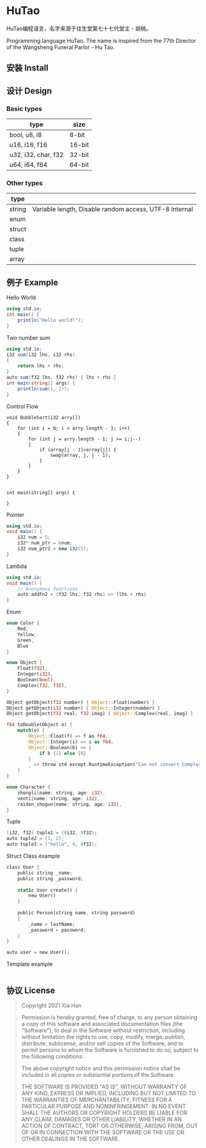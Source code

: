 # HuTao
HuTao编程语言，名字来源于往生堂第七十七代堂主 - 胡桃。

Programming language HuTao. The name is inspired from the 77th Director of the Wangsheng Funeral Parlor - Hu Tao.  



## 安装 Install




## 设计 Design

### Basic types

| type                | size   |
| ------------------- | ------ |
| bool, u8, i8        | 8-bit  |
| u16, i16, f16       | 16-bit |
| u32, i32, char, f32 | 32-bit |
| u64, i64, f64       | 64-bit |

### Other types

| type   |                                                        |
| ------ | ------------------------------------------------------ |
| string | Variable length, Disable random access, UTF-8 Internal |
| enum   |                                                        |
| struct |                                                        |
| class  |                                                        |
| tuple  |                                                        |
| array  |                                                        |





## 例子 Example

Hello World

```c#
using std.io;
int main() {
    println("Hello world!");
}
```

Two number sum

```c#
using std.io;
i32 sum(i32 lhs, i32 rhs)
{
    return lhs + rhs;
}
auto sum(f32 lhs, f32 rhs) { lhs + rhs }
int main(string[] args) {
    println(sum(1, 2));
}
```

Control Flow

```
void BubbleSort(i32 arry[])
{
	for (int i = 0; i < arry.length - 1; i++)
	{
		for (int j = arry.length - 1; j >= i;j--)
		{
			if (array[j - 1]>array[j]) {
				swap(array, j, j - 1);
            }
		}
	}
}


int main(string[] args) {
    
}
```



Pointer

```c#
using std.io;
void main() {
    i32 num = 5;
    i32* num_ptr = &num;
    i32 num_ptr2 = new i32(5);
}
```

Lambda

```c#
using std.io;
void main() {
    // Anonymous functions
    auto addFn2 = (f32 lhs, f32 rhs) => {lhs + rhs}
}
```

Enum

```rust
enum Color {
    Red,
    Yellow,
    Green,
    Blue
}

enum Object {
    Float(f32),
    Integer(i32),
	Boolean(bool),
    Complex(f32, f32),
}

Object getObject(f32 number) { Object::Float(number) }
Object getObject(i32 number) { Object::Integer(number) }
Object getObject(f32 real, f32 imag) { Object::Complex(real, imag) }

f64 toDouble(Object o) {
    match(o) {
        Object::Float(f) => f as f64,
        Object::Integer(i) => i as f64,
        Object::Boolean(b) => {
            if b {1} else {0}
        }
        _ => throw std.except.RuntimeException("Can not convert Complex to double")
    }
}

enum Character {
    zhongli{name: string, age: i32},
    venti{name: string, age: i32},
	raiden_shogun{name: string, age: i32},
}
```

Tuple

```c#
(i32, f32) tuple1 = (8i32, 9f32);
auto tuple2 = (1, 2);
auto tuple3 = ("hello", 4, 8f32);
```



Struct Class example

```rust
class User {
	public string _name;
	public string _password;
    
    static User create() {
        new User()
    }
	
	public Person(string name, string password)
   	{
		_name = lastName;
		_password = password;
  	}
}

auto user = new User();

```

Template example

```rust

```





## 协议 License

> Copyright 2021 Xia Han
>
> Permission is hereby granted, free of charge, to any person obtaining a copy of this software and associated documentation files (the "Software"), to deal in the Software without restriction, including without limitation the rights to use, copy, modify, merge, publish, distribute, sublicense, and/or sell copies of the Software, and to permit persons to whom the Software is furnished to do so, subject to the following conditions:
>
> The above copyright notice and this permission notice shall be included in all copies or substantial portions of the Software.
>
> THE SOFTWARE IS PROVIDED "AS IS", WITHOUT WARRANTY OF ANY KIND, EXPRESS OR IMPLIED, INCLUDING BUT NOT LIMITED TO THE WARRANTIES OF MERCHANTABILITY, FITNESS FOR A PARTICULAR PURPOSE AND NONINFRINGEMENT. IN NO EVENT SHALL THE AUTHORS OR COPYRIGHT HOLDERS BE LIABLE FOR ANY CLAIM, DAMAGES OR OTHER LIABILITY, WHETHER IN AN ACTION OF CONTRACT, TORT OR OTHERWISE, ARISING FROM, OUT OF OR IN CONNECTION WITH THE SOFTWARE OR THE USE OR OTHER DEALINGS IN THE SOFTWARE.
